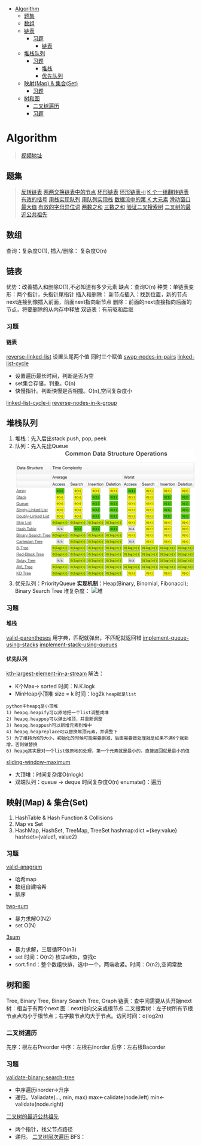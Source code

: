<!-- TOC -->

- [Algorithm](#algorithm)
  - [题集](#题集)
  - [数组](#数组)
  - [链表](#链表)
    - [习题](#习题)
      - [链表](#链表-1)
  - [堆栈队列](#堆栈队列)
    - [习题](#习题-1)
      - [堆栈](#堆栈)
      - [优先队列](#优先队列)
  - [映射(Map) & 集合(Set)](#映射map--集合set)
    - [习题](#习题-2)
  - [树和图](#树和图)
    - [二叉树遍历](#二叉树遍历)
    - [习题](#习题-3)

<!-- /TOC -->
# Algorithm
>[视频地址](https://www.bilibili.com/video/BV1jb41177EU?p=5)
## 题集
>[反转链表](https://leetcode-cn.com/problems/reverse-linked-list/)
[ 两两交换链表中的节点](https://leetcode-cn.com/problems/swap-nodes-in-pairs/)
[环形链表](https://leetcode-cn.com/problems/linked-list-cycle/)
[环形链表-ii](https://leetcode-cn.com/problems/linked-list-cycle/)
[ K 个一组翻转链表](https://leetcode-cn.com/problems/reverse-nodes-in-k-group/)
[有效的括号](https://leetcode-cn.com/problems/valid-parentheses/)
[用栈实现队列](https://leetcode-cn.com/problems/implement-queue-using-stacks/) 
[用队列实现栈](https://leetcode-cn.com/problems/implement-stack-using-queues/)
[数据流中的第 K 大元素](https://leetcode-cn.com/problems/kth-largest-element-in-a-stream/)
[滑动窗口最大值](https://leetcode-cn.com/problems/sliding-window-maximum/)
[有效的字母异位词](https://leetcode-cn.com/problems/valid-anagram/)
[两数之和](https://leetcode-cn.com/problems/two-sum/)
[三数之和](https://leetcode-cn.com/problems/3sum/)
[验证二叉搜索树](https://leetcode-cn.com/problems/validate-binary-search-tree/)
[二叉树的最近公共祖先](https://leetcode-cn.com/problems/lowest-common-ancestor-of-a-binary-tree/)
## 数组
查询：复杂度O(1), 插入/删除： 复杂度O(n)
## 链表
优势：改善插入和删除O(1),不必知道有多少元素
缺点：查询O(n)
种类：单链表变形：两个指针，头指针尾指针
插入和删除： 
新节点插入：找到位置，新的节点next连接到像插入前面，前面next指向新节点
删除：前面的next直接指向后面的节点，将要删除的从内存中释放
双链表：有前驱和后继
### 习题
#### 链表
[reverse-linked-list](https://leetcode-cn.com/problems/reverse-linked-list/)
设置头尾两个值
同时三个赋值
[swap-nodes-in-pairs](https://leetcode-cn.com/problems/swap-nodes-in-pairs/)
[linked-list-cycle](https://leetcode-cn.com/problems/linked-list-cycle/)
* 设置遍历最长时间，判断是否为空
* set集合存储，判重。O(n)
* 快慢指针。判断快慢是否相撞。O(n),空间复杂度小
  
[linked-list-cycle-ii](https://leetcode-cn.com/problems/linked-list-cycle/)
[reverse-nodes-in-k-group](https://leetcode-cn.com/problems/reverse-nodes-in-k-group/)
## 堆栈队列
1) 堆栈：先入后出stack
   push, pop, peek
2) 队列：先入先出Queue
![时间复杂度](https://github.com/TheonLiu/DA-Notes/blob/main/pics/%E6%95%B0%E6%8D%AE%E7%BB%93%E6%9E%84%E5%A4%8D%E6%9D%82%E5%BA%A6.png?raw=true)
3) 优先队列：PriorityQueue
**实现机制**：Heap(Binary, Binomial, Fibonacci); Binary Search Tree
堆复杂度：
![堆](https://raw.githubusercontent.com/TheonLiu/DA-Notes/main/pics/%E5%A0%86.png)
### 习题
#### 堆栈
[valid-parentheses](https://leetcode-cn.com/problems/valid-parentheses/)
用字典，匹配就弹出，不匹配就返回错
[implement-queue-using-stacks](https://leetcode-cn.com/problems/implement-queue-using-stacks/) 
[implement-stack-using-queues](https://leetcode-cn.com/problems/implement-stack-using-queues/)
#### 优先队列
[kth-largest-element-in-a-stream](https://leetcode-cn.com/problems/kth-largest-element-in-a-stream/)
解法：
* K个Max-> sorted
    时间：N.K.logk
* MinHeap小顶堆 size = k
    时间：log2k
`heap就是list`
```
python中heapq是小顶堆
1) heapq.heapify可以原地把一个list调整成堆
2) heapq.heappop可以弹出堆顶，并重新调整
3) heapq.heappush可以新增元素到堆中
4) heapq.heapreplace可以替换堆顶元素，并调整下
5) 为了维持为K的大小，初始化的时候可能需要删减，后面需要做处理就是如果不满K个就新增，否则做替换
6) heapq其实是对一个list做原地的处理，第一个元素就是最小的，直接返回就是最小的值
```
[sliding-window-maximum](https://leetcode-cn.com/problems/sliding-window-maximum/)
* 大顶堆：时间复杂度O(nlogk)
* 双端队列：queue -> deque 时间复杂度O(n)
enumate()：遍历
## 映射(Map) & 集合(Set)
1) HashTable & Hash Function & Collisions
2) Map vs Set
3) HashMap, HashSet, TreeMap, TreeSet
hashmap:dict ={key:value}
hashset={value1, value2}
### 习题
[valid-anagram](https://leetcode-cn.com/problems/valid-anagram/)
* 哈希map
* 数组自建哈希
* 排序

[two-sum](https://leetcode-cn.com/problems/two-sum/)
* 暴力求解O(N2)
* set O(N)    

[3sum](https://leetcode-cn.com/problems/3sum/)
* 暴力求解，三层循环O(n3)
* set 时间：O(n2) 枚举a和b，查找c
* sort.find：整个数组快排，选中一个，两端收紧。时间：O(n2),空间常数 
## 树和图
Tree, Binary Tree, Binary Search Tree, Graph
链表：查中间需要从头开始next
树：相当于有两个next
图：next指向父亲或根节点
二叉搜索树：左子树所有节根节点点均小于根节点；右字数节点均大于节点。访问时间：o(log2n)
### 二叉树遍历
先序：根左右Preorder
中序：左根右Inorder
后序：左右根Bacorder
### 习题
[validate-binary-search-tree](https://leetcode-cn.com/problems/validate-binary-search-tree/)
* 中序遍历inorder->升序
* 递归。Valiadate(..., min, max)
    max<-calidate(node.left)
    min<-validate(node.right)

[二叉树的最近公共祖先](https://leetcode-cn.com/problems/lowest-common-ancestor-of-a-binary-tree/)
* 两个指针，找父节点路径
* 递归。
[二叉树层次遍历](https://leetcode-cn.com/problems/binary-tree-level-order-traversal/)
BFS：

